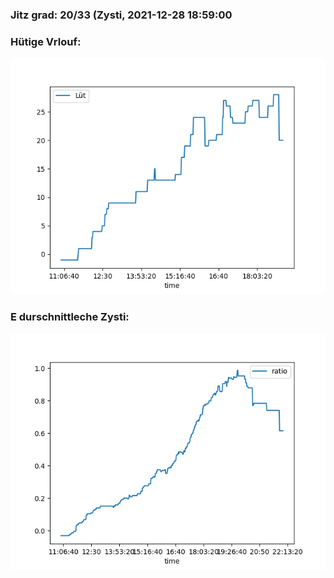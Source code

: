 ### Jitz grad: 20/33 (Zysti, 2021-12-28 18:59:00

### Hütige Vrlouf:
![Graph](Today.png)

### E durschnittleche Zysti:
![Graph](Zysti.png)